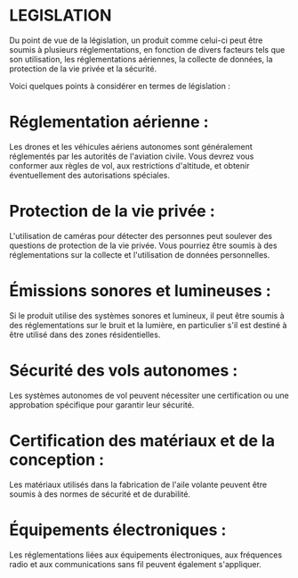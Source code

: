 # LEGISLATION

Du point de vue de la législation, un produit comme celui-ci peut être soumis à plusieurs réglementations, en fonction de divers facteurs tels que son utilisation, les réglementations aériennes, la collecte de données, la protection de la vie privée et la sécurité.

Voici quelques points à considérer en termes de législation :

# Réglementation aérienne :
Les drones et les véhicules aériens autonomes sont généralement réglementés par les autorités de l'aviation civile. Vous devrez vous conformer aux règles de vol, aux restrictions d'altitude, et obtenir éventuellement des autorisations spéciales.

# Protection de la vie privée :
L'utilisation de caméras pour détecter des personnes peut soulever des questions de protection de la vie privée. Vous pourriez être soumis à des réglementations sur la collecte et l'utilisation de données personnelles.

# Émissions sonores et lumineuses :
Si le produit utilise des systèmes sonores et lumineux, il peut être soumis à des réglementations sur le bruit et la lumière, en particulier s'il est destiné à être utilisé dans des zones résidentielles.

# Sécurité des vols autonomes : 
Les systèmes autonomes de vol peuvent nécessiter une certification ou une approbation spécifique pour garantir leur sécurité.

# Certification des matériaux et de la conception :
Les matériaux utilisés dans la fabrication de l'aile volante peuvent être soumis à des normes de sécurité et de durabilité.

# Équipements électroniques : 
Les réglementations liées aux équipements électroniques, aux fréquences radio et aux communications sans fil peuvent également s'appliquer.

